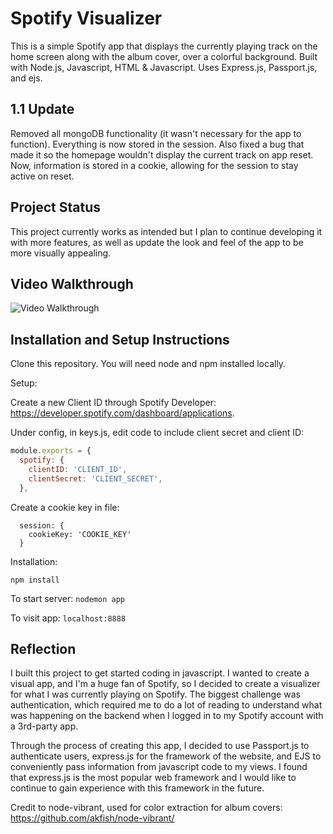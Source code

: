 # Spotify Visualizer
This is a simple Spotify app that displays the currently playing track on the home screen along with the album cover, 
over a colorful background. Built with Node.js, Javascript, HTML & Javascript.  Uses Express.js, Passport.js, and ejs.

## 1.1 Update
Removed all mongoDB functionality (it wasn't necessary for the app to function).  Everything is now stored in the session.  Also fixed a bug that made it so the homepage wouldn't display the current track on app reset.  Now, information is stored in a cookie, allowing for the session to stay active on reset.

## Project Status

This project currently works as intended but I plan to continue developing it with more features, as well as update the 
look and feel of the app to be more visually appealing.

## Video Walkthrough

<img src='https://i.imgur.com/b15st56.gif' width='' alt='Video Walkthrough' />


## Installation and Setup Instructions

Clone this repository.  You will need node and npm installed locally.

Setup:  

Create a new Client ID through Spotify Developer:
https://developer.spotify.com/dashboard/applications.

Under config, in keys.js, edit code to include client secret and client ID:

```javascript
module.exports = {
  spotify: {
    clientID: 'CLIENT_ID',
    clientSecret: 'CLIENT_SECRET',
  },
```
  
Create a cookie key in file:

```
  session: {
    cookieKey: 'COOKIE_KEY'
  }
  ```
  

Installation:

`npm install`  

To start server:
`nodemon app`

To visit app:
`localhost:8888`  


## Reflection

I built this project to get started coding in javascript.  I wanted to create a visual app, and I'm a huge fan of Spotify, 
so I decided to create a visualizer for what I was currently playing on Spotify.  The biggest challenge was authentication, 
which required me to do a lot of reading to understand what was happening on the backend when I logged in to my Spotify 
account with a 3rd-party app.  

Through the process of creating this app, I decided to use Passport.js to authenticate users, express.js for the framework
of the website, and EJS to conveniently pass information from javascript code to my views.  I found that express.js is the 
most popular web framework and I would like to continue to gain experience with this framework in the future.

Credit to node-vibrant, used for color extraction for album covers:
https://github.com/akfish/node-vibrant/
